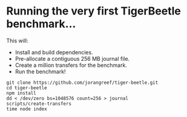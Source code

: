 # Running the very first TigerBeetle benchmark...

This will:

* Install and build dependencies.
* Pre-allocate a contiguous 256 MB journal file.
* Create a million transfers for the benchmark.
* Run the benchmark!

```shell
git clone https://github.com/jorangreef/tiger-beetle.git
cd tiger-beetle
npm install
dd < /dev/zero bs=1048576 count=256 > journal
scripts/create-transfers
time node index
```
